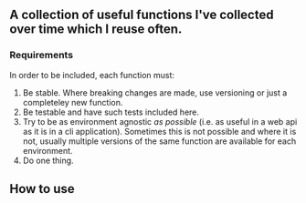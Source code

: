 ## A collection of useful functions I've collected over time which I reuse often.

### Requirements

In order to be included, each function must:

1. Be stable. Where breaking changes are made, use versioning or just a completeley new function.
2. Be testable and have such tests included here.
3. Try to be as environment agnostic _as possible_ (i.e. as useful in a web api as it is in a cli application). Sometimes this is not possible and where it is not, usually multiple versions of the same function are available for each environment.
4. Do one thing.

## How to use
